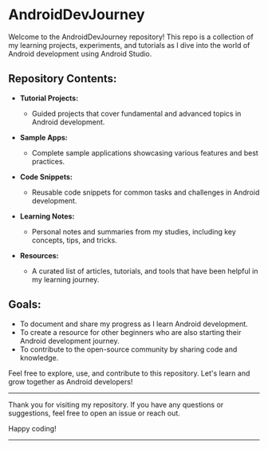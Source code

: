 # AndroidDevJourney
Welcome to the AndroidDevJourney repository! This repo is a collection of my learning projects, experiments,  and tutorials as I dive into the world of Android development using Android Studio.

## Repository Contents:

- **Tutorial Projects:** 
  - Guided projects that cover fundamental and advanced topics in Android development.

- **Sample Apps:** 
  - Complete sample applications showcasing various features and best practices.

- **Code Snippets:** 
  - Reusable code snippets for common tasks and challenges in Android development.

- **Learning Notes:** 
  - Personal notes and summaries from my studies, including key concepts, tips, and tricks.

- **Resources:** 
  - A curated list of articles, tutorials, and tools that have been helpful in my learning journey.

## Goals:

- To document and share my progress as I learn Android development.
- To create a resource for other beginners who are also starting their Android development journey.
- To contribute to the open-source community by sharing code and knowledge.

Feel free to explore, use, and contribute to this repository. Let's learn and grow together as Android developers!

---

Thank you for visiting my repository. If you have any questions or suggestions, feel free to open an issue or reach out.

Happy coding!

---
